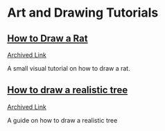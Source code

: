# Art and Drawing Tutorials

## [How to Draw a Rat](https://www.deviantart.com/nezupanda/art/Rat-Tutorial-290900060)

[Archived Link](https://web.archive.org/web/20240627000346/https://www.deviantart.com/nezupanda/art/Rat-Tutorial-290900060)

A small visual tutorial on how to draw a rat.

## [How to draw a realistic tree](https://www.skillshare.com/en/blog/how-to-draw-a-realistic-tree-easy-guide/)

[Archived Link](https://web.archive.org/save/https://www.skillshare.com/en/blog/how-to-draw-a-realistic-tree-easy-guide/)

A guide on how to draw a realistic tree
